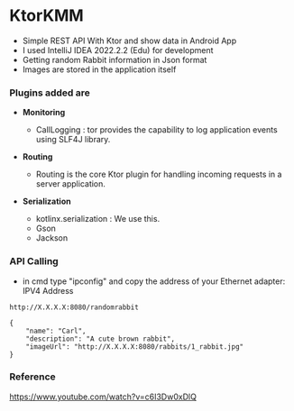 # KtorKMM
 
- Simple REST API With Ktor and show data in  Android App
- I used IntelliJ IDEA 2022.2.2 (Edu) for development
- Getting random Rabbit information in Json format
- Images are stored in the application itself

### Plugins added are
- **Monitoring**
  - CallLogging : tor provides the capability to log application events using SLF4J library.
- **Routing**
  - Routing is the core Ktor plugin for handling incoming requests in a server application.
 
- **Serialization**
  - kotlinx.serialization : We use this.
  - Gson
  - Jackson

### API Calling

- in cmd type "ipconfig" and copy the address of your Ethernet adapter: IPV4 Address

~~~
http://X.X.X.X:8080/randomrabbit

{
	"name": "Carl",
	"description": "A cute brown rabbit",
	"imageUrl": "http://X.X.X.X:8080/rabbits/1_rabbit.jpg"
}

~~~

### Reference
https://www.youtube.com/watch?v=c6I3Dw0xDlQ
